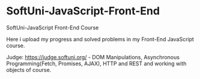# SoftUni-JavaScript-Front-End
SoftUni-JavaScript Front-End Course

Here i upload my progress and solved problems in my Front-End JavaScript course.

Judge: https://judge.softuni.org/ - DOM Manipulations, Asynchronous Programming(Fetch, Promises, AJAX), HTTP and REST and working with objects of course.
